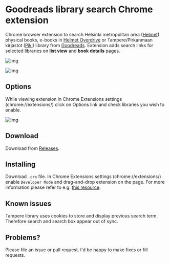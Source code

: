 # Goodreads library search Chrome extension

Chrome browser extension to search Helsinki metropolitan area ([Helmet](https://www.helmet.fi)) physical books, e-books in [Helmet Overdrive](https://helmet.overdrive.com) or Tampere/Pirkanmaan kirjastot ([Piki](https://piki.verkkokirjasto.fi/)) library from [Goodreads](https://www.goodreads.com/). Extension adds search links for selected libraries on **list view** and **book details** pages.

![img](http://i.imgur.com/3JSSnio.png)

![img](http://i.imgur.com/xZPmZdk.png)

## Options

While viewing extension in Chrome Extensions settings (chrome://extensions/) click on Options link and check libraries you wish to enable.

![img](http://i.imgur.com/nksoPK4.png)

## Download

Download from [Releases](https://github.com/Tiketti/greads-library-search/releases).

## Installing

Download `.crx` file. In Chrome Extensions settings (chrome://extensions/) enable `Developer Mode` and drag-and-drop extension on the page. For more information please refer to e.g. [this resource](https://blog.hunter.io/install-chrome-extension-manually/).

## Known issues

Tampere library uses cookies to store and display previous search term. Therefore search and search box appear out of sync.

## Problems?

Please file an issue or pull request. I'd be happy to make fixes or fill requests.
